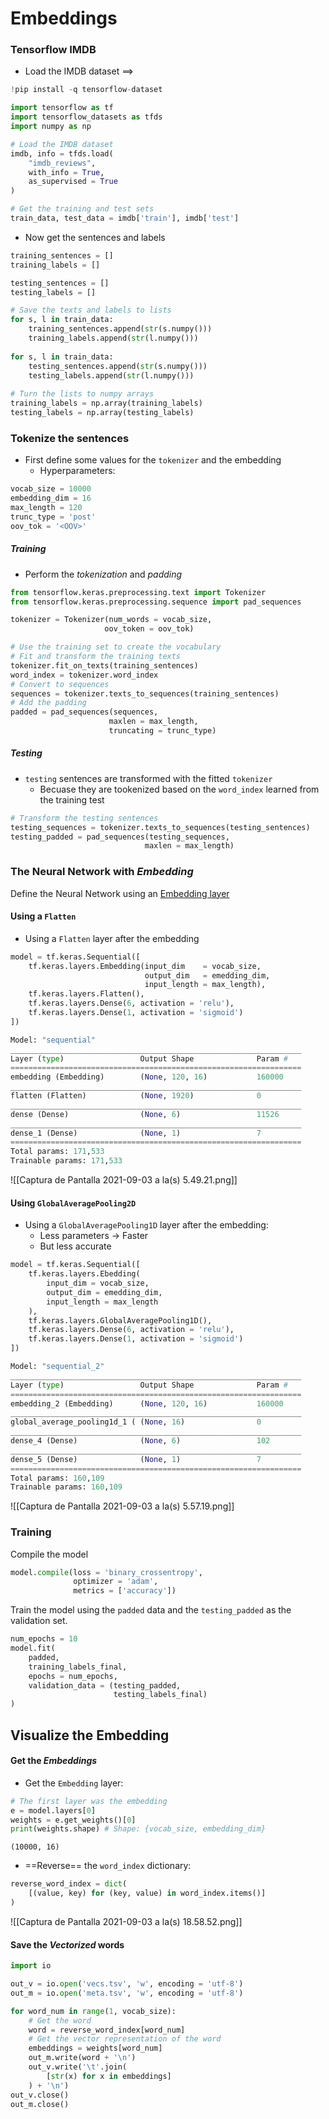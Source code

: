 ---
---

# Embeddings

### Tensorflow IMDB
- Load the IMDB dataset ==>
```python
!pip install -q tensorflow-dataset

import tensorflow as tf
import tensorflow_datasets as tfds
import numpy as np

# Load the IMDB dataset
imdb, info = tfds.load(
	"imdb_reviews", 
	with_info = True,
	as_supervised = True
)

# Get the training and test sets
train_data, test_data = imdb['train'], imdb['test']
```

- Now get the sentences and labels

```python
training_sentences = []
training_labels = []

testing_sentences = []
testing_labels = [] 

# Save the texts and labels to lists
for s, l in train_data:
	training_sentences.append(str(s.numpy()))
	training_labels.append(str(l.numpy()))
	
for s, l in train_data:
	testing_sentences.append(str(s.numpy()))
	testing_labels.append(str(l.numpy()))
	
# Turn the lists to numpy arrays
training_labels = np.array(training_labels)
testing_labels = np.array(testing_labels)
```

### Tokenize the sentences
- First define some values for the `tokenizer` and the embedding
	- Hyperparameters:
```python
vocab_size = 10000
embedding_dim = 16
max_length = 120
trunc_type = 'post'
oov_tok = '<OOV>'

```

##### Training
- Perform the *tokenization* and *padding*
```python
from tensorflow.keras.preprocessing.text import Tokenizer
from tensorflow.keras.preprocessing.sequence import pad_sequences

tokenizer = Tokenizer(num_words = vocab_size,
					 oov_token = oov_tok)

# Use the training set to create the vocabulary
# Fit and transform the training texts
tokenizer.fit_on_texts(training_sentences)
word_index = tokenizer.word_index
# Convert to sequences
sequences = tokenizer.texts_to_sequences(training_sentences)
# Add the padding
padded = pad_sequences(sequences,
					  maxlen = max_length,
					  truncating = trunc_type)
```

##### Testing
- `testing` sentences are transformed with the fitted `tokenizer`
	- Becuase they are tookenized based on the `word_index` learned from the training test
```python
# Transform the testing sentences
testing_sequences = tokenizer.texts_to_sequences(testing_sentences)
testing_padded = pad_sequences(testing_sequences,
							  maxlen = max_length)
```

### The Neural Network with *Embedding*
Define the Neural Network using an [Embedding layer](https://keras.io/api/layers/core_layers/embedding/#embedding-layer)

#### Using a `Flatten`
- Using a `Flatten` layer after the embedding

```python
model = tf.keras.Sequential([
	tf.keras.layers.Embedding(input_dim    = vocab_size, 
							  output_dim   = emedding_dim, 
							  input_length = max_length),
	tf.keras.layers.Flatten(),
	tf.keras.layers.Dense(6, activation = 'relu'),
	tf.keras.layers.Dense(1, activation = 'sigmoid')
])
```

```python
Model: "sequential"
_________________________________________________________________
Layer (type)                 Output Shape              Param #   
=================================================================
embedding (Embedding)        (None, 120, 16)           160000    
_________________________________________________________________
flatten (Flatten)            (None, 1920)              0         
_________________________________________________________________
dense (Dense)                (None, 6)                 11526     
_________________________________________________________________
dense_1 (Dense)              (None, 1)                 7         
=================================================================
Total params: 171,533
Trainable params: 171,533
```

![[Captura de Pantalla 2021-09-03 a la(s) 5.49.21.png]]

#### Using `GlobalAveragePooling2D`
- Using a `GlobalAveragePooling1D` layer after the embedding:
	- Less parameters -> Faster
	- But less accurate
```python
model = tf.keras.Sequential([
	tf.keras.layers.Ebedding(
		input_dim = vocab_size,
		output_dim = emedding_dim,
		input_length = max_length
	),
	tf.keras.layers.GlobalAveragePooling1D(),
	tf.keras.layers.Dense(6, activation = 'relu'),
	tf.keras.layers.Dense(1, activation = 'sigmoid')
])
```

```python
Model: "sequential_2"
_________________________________________________________________
Layer (type)                 Output Shape              Param #   
=================================================================
embedding_2 (Embedding)      (None, 120, 16)           160000    
_________________________________________________________________
global_average_pooling1d_1 ( (None, 16)                0         
_________________________________________________________________
dense_4 (Dense)              (None, 6)                 102       
_________________________________________________________________
dense_5 (Dense)              (None, 1)                 7         
=================================================================
Total params: 160,109
Trainable params: 160,109
```
![[Captura de Pantalla 2021-09-03 a la(s) 5.57.19.png]]

### Training
Compile the model
```python
model.compile(loss = 'binary_crossentropy',
			  optimizer = 'adam',
			  metrics = ['accuracy'])
```

Train the model using the `padded` data and the `testing_padded` as the validation set.
```python
num_epochs = 10
model.fit(
	padded,
	training_labels_final,
	epochs = num_epochs,
	validation_data = (testing_padded, 
					   testing_labels_final)
)
```

## Visualize the Embedding
#### Get the *Embeddings*
- Get the `Embedding` layer:
```python
# The first layer was the embedding
e = model.layers[0]
weights = e.get_weights()[0]
print(weights.shape) # Shape: {vocab_size, embedding_dim}
```
```
(10000, 16)
```

- ==Reverse== the `word_index` dictionary:
```python
reverse_word_index = dict(
	[(value, key) for (key, value) in word_index.items()]
)
```
![[Captura de Pantalla 2021-09-03 a la(s) 18.58.52.png]]

#### Save the *Vectorized* words
```python
import io

out_v = io.open('vecs.tsv', 'w', encoding = 'utf-8')
out_m = io.open('meta.tsv', 'w', encoding = 'utf-8')

for word_num in range(1, vocab_size):
	# Get the word
	word = reverse_word_index[word_num]
	# Get the vector representation of the word
	embeddings = weights[word_num]
	out_m.write(word + '\n')
	out_v.write('\t'.join(
		[str(x) for x in embeddings] 
	) + '\n')
out_v.close()
out_m.close()
```